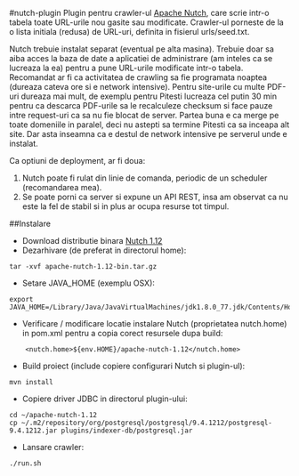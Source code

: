 #nutch-plugin
Plugin pentru crawler-ul [Apache Nutch](http://nutch.apache.org), care scrie intr-o tabela toate URL-urile nou gasite
sau modificate. Crawler-ul porneste de la o lista initiala (redusa) de URL-uri, definita in fisierul urls/seed.txt.

Nutch trebuie instalat separat (eventual pe alta masina).
Trebuie doar sa aiba acces la baza de date a aplicatiei de administrare (am inteles ca se lucreaza la ea) pentru a pune URL-urile modificate intr-o tabela.
Recomandat ar fi ca activitatea de crawling sa fie programata noaptea (dureaza cateva ore si e network intensive).
Pentru site-urile cu multe PDF-uri dureaza mai mult, de exemplu pentru Pitesti lucreaza cel putin 30 min pentru ca descarca PDF-urile sa le recalculeze checksum si face pauze intre request-uri ca sa nu fie blocat de server.
Partea buna e ca merge pe toate domeniile in paralel, deci nu astepti sa termine Pitesti ca sa inceapa alt site. Dar asta inseamna ca e destul de network intensive pe serverul unde e instalat.

Ca optiuni de deployment, ar fi doua:

1. Nutch poate fi rulat din linie de comanda, periodic de un scheduler (recomandarea mea).
2. Se poate porni ca server si expune un API REST, insa am observat ca nu este la fel de stabil si in plus ar ocupa resurse tot timpul.

##Instalare
* Download distributie binara [Nutch 1.12](http://www.apache.org/dyn/closer.lua/nutch/1.12/apache-nutch-1.12-bin.tar.gz)
* Dezarhivare (de preferat in directorul home):
```
tar -xvf apache-nutch-1.12-bin.tar.gz
```
* Setare JAVA_HOME (exemplu OSX):
```
export JAVA_HOME=/Library/Java/JavaVirtualMachines/jdk1.8.0_77.jdk/Contents/Home
```
* Verificare / modificare locatie instalare Nutch (proprietatea nutch.home) in pom.xml pentru a copia corect resursele
dupa build:
```
    <nutch.home>${env.HOME}/apache-nutch-1.12</nutch.home>
```
* Build proiect (include copiere configurari Nutch si plugin-ul):
```
mvn install
```
* Copiere driver JDBC in directorul plugin-ului:
```
cd ~/apache-nutch-1.12
cp ~/.m2/repository/org/postgresql/postgresql/9.4.1212/postgresql-9.4.1212.jar plugins/indexer-db/postgresql.jar
```
* Lansare crawler:
```
./run.sh
```
